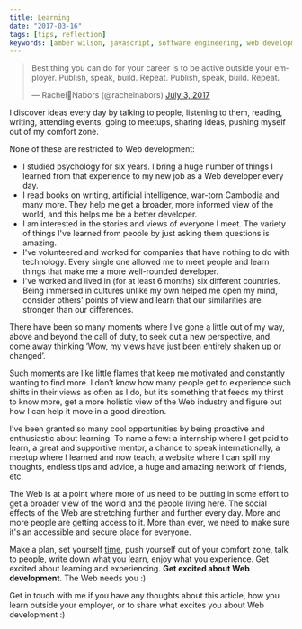 ```yaml
---
title: Learning
date: "2017-03-16"
tags: [tips, reflection]
keywords: [amber wilson, javascript, software engineering, web development, coding]
---
```


<blockquote>
    <p lang="en" dir="ltr">Best thing you can do for your career is to be active outside your employer. Publish, speak, build. Repeat.
        Publish, speak, build. Repeat.</p>&mdash; Rachel🦄Nabors (@rachelnabors) <a href="https://twitter.com/rachelnabors/status/881730920331452416">July 3, 2017</a>
</blockquote>


I discover ideas every day by talking to people, listening to them, reading, writing, attending events, going to meetups, sharing ideas, pushing myself out of my comfort zone.

None of these are restricted to Web development:

*   I studied psychology for six years. I bring a huge number of things I learned from that experience to my new job as a Web developer every day.
*   I read books on writing, artificial intelligence, war-torn Cambodia and many more. They help me get a broader, more informed view of the world, and this helps me be a better developer.
*   I am interested in the stories and views of everyone I meet. The variety of things I've learned from people by just asking them questions is amazing.
*   I've volunteered and worked for companies that have nothing to do with technology. Every single one allowed me to meet people and learn things that make me a more well-rounded developer.
*   I've worked and lived in (for at least 6 months) six different countries. Being immersed in cultures unlike my own helped me open my mind, consider others' points of view and learn that our similarities are stronger than our differences.

There have been so many moments where I’ve gone a little out of my way, above and beyond the call of duty, to seek out a new perspective, and come away thinking ‘Wow, my views have just been entirely shaken up or changed’.

Such moments are like little flames that keep me motivated and constantly wanting to find more. I don’t know how many people get to experience such shifts in their views as often as I do, but it’s something that feeds my thirst to know more, get a more holistic view of the Web industry and figure out how I can help it move in a good direction.

I've been granted so many cool opportunities by being proactive and enthusiastic about learning. To name a few: a internship where I get paid to learn, a great and supportive mentor, a chance to speak internationally, a meetup where I learned and now teach, a website where I can spill my thoughts, endless tips and advice, a huge and amazing network of friends, etc.

The Web is at a point where more of us need to be putting in some effort to get a broader view of the world and the people living here. The social effects of the Web are stretching further and further every day. More and more people are getting access to it. More than ever, we need to make sure it's an accessible and secure place for everyone.

Make a plan, set yourself [time](https://cirillocompany.de/pages/pomodoro-technique), push yourself out of your comfort zone, talk to people, write down what you learn, enjoy what you experience. Get excited about learning and experiencing. **Get excited about Web development**. The Web needs you :)

Get in touch with me if you have any thoughts about this article, how you learn outside your employer, or to share what excites you about Web development :)

